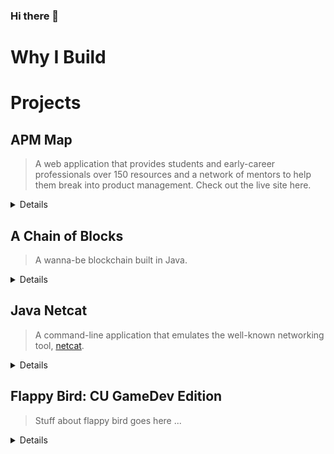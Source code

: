 ### Hi there 👋

# Why I Build

# Projects

## APM Map

> A web application that provides students and early-career professionals over 150 resources and a network of mentors to help them break into product management. Check out the live site here.


<details>
<br> 
  
 I'm helping build APM Map in hopes to simplify and humanize the recruiting process — sharing the tools we all need and creating a supportive community to bring our best selves to that interview.
  
  **Repository**: [jf2978/apm-map](https://github.com/jf2978/apm-map) <br>
  
  <p align="center">
    <a href="https://apmmap.co">
      <img width="800" height="350" src="./apm.svg">
    </a>
  </p>
  
</details>

## A Chain of Blocks

> A wanna-be blockchain built in Java.


<details>
<br> 
  
 With my growing interest in the cryptocurrency space and the bitcoin protocol, I decided to take it upon myself to understand the inner workings of a blockchain. Using tutorials scavenged on the internets, my academic knowledge of cryptography, and the Bitcoin Whitepaper itself, I was able to build a simplified local blockchain that utilizes the proof-of-work (PoW) system.
 
  **Repository**: [jf2978/java-blockchain](https://github.com/jf2978/java-blockchain) <br>
  
  <p align="center">
    <a href="https://github.com/jf2978/java-blockchain">
      <img width="600" height="350" src="./blockchain.png">
    </a>
  </p>
</details>

## Java Netcat

> A command-line application that emulates the well-known networking tool, [netcat](https://en.wikipedia.org/wiki/Netcat).

<details>
<br> 
  
 Having been in awe during a lecture that demonstrated `nc` -- what felt like to me as the original instant messaging tool -- I thought it'd be a cool exercise to try to recreate it with my working knowledge of sockets. I dove into the project with more questions than answers, but took a bunch of [notes](https://github.com/jf2978/Java-Netcat/blob/master/sockets.notes) and learned a ton. 
 
  **Repository**: [jf2978/java-netcat](https://github.com/jf2978/Java-Netcat) <br>
    
   <p align="center">
    <a href="https://github.com/jf2978/Java-Netcat">
      <img width="800" height="350" src="./netcat.svg">
    </a>
  </p>
  
</details>

## Flappy Bird: CU GameDev Edition

> Stuff about flappy bird goes here ...


<details>
<br> 
  
 Once upon a time, I was a hardcore gamer. My budding interest in Computer Science naturally led me down the path of learning Unity 3D, designing simple games, and eventually trying to teach others to do the same.
 
  **Repository**: [jf2978/flappy-bird-clone](https://github.com/jf2978/java-blockchain) <br>
  
  ![](./java-blockchain-demo.gif)
  
</details>


